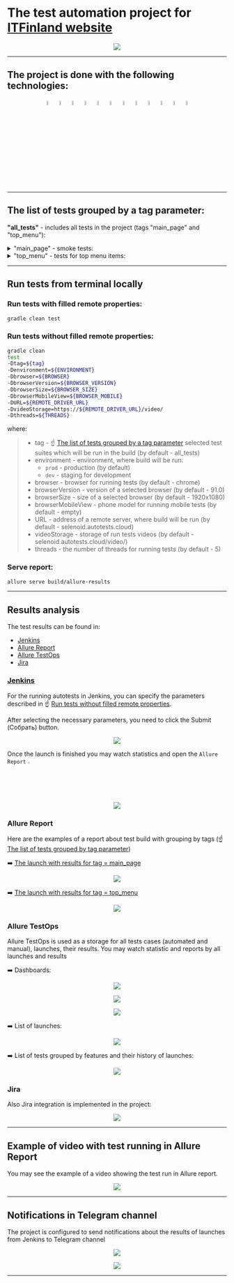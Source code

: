 # The test automation project for [ITFinland website](https://itfinland.com/)

<p align="center">
  <img src="images/screens/ITFinland_screen.png">
</p>



___

## The project is done with the following technologies:

<p  align="center"

<code>
<img width="5%" title="Java" src="images/logo/Java_icon.png">
<img width="5%" title="Gradle" src="images/logo/Gradle_icon.svg">
<img width="5%" title="IntelliJ IDEA" src="images/logo/Intellij_icon.png">
<img width="5%" title="Selenide" src="images/logo/Selenide_icon.svg">
<img width="5%" title="Selenoid" src="images/logo/Selenoid_icon.svg">
<img width="5%" title="JUnit5" src="images/logo/JUnit5_icon.png">
<img width="5%" title="Github" src="images/logo/Github_icon.png">
<img width="5%" title="Jenkins" src="images/logo/Jenkins_icon.svg">
<img width="5%" title="Allure Report" src="images/logo/Allure_Report_icon.svg">
<img width="5%" title="Allure TestOps" src="images/logo/Allure_TestOps_icon.svg">
<img width="5%" title="Telegram" src="images/logo/Telegram_icon.png">
<img width="5%" title="Jira" src="images/logo/Jira_icon.png">
</code>
</p>


___

## The list of tests grouped by a tag parameter:

**"all_tests"** - includes all tests in the project (tags "main_page" and "top_menu"):

<details>
<summary>"main_page" - smoke tests:</summary>

+ Page title should have header 'ITFinland'
+ Check Main page is displayed
+ Check the top menu contains 3 items
+ Check the button for opening the Application form
+ Page console log should not have errors

</details>

<details>
<summary>"top_menu" - tests for top menu items:</summary>

+ Check the 'For companies' item
+ Check the 'For IT professionals' item
+ Check the 'Contact us' item

</details>


___

## Run tests from terminal locally

### Run tests with filled remote properties:

```bash
gradle clean test
```

### Run tests without filled remote properties:

```bash
gradle clean
test
-Dtag=${tag}
-Denvironment=${ENVIRONMENT}
-Dbrowser=${BROWSER}
-DbrowserVersion=${BROWSER_VERSION}
-DbrowserSize=${BROWSER_SIZE}
-DbrowserMobileView=${BROWSER_MOBILE}
-DURL=${REMOTE_DRIVER_URL}
-DvideoStorage=https://${REMOTE_DRIVER_URL}/video/
-Dthreads=${THREADS}
```

where:
> + tag - :point_up: [The list of tests grouped by a tag parameter](#the-list-of-tests-grouped-by-tag-parameter) selected test suites which will be run in the build (by default - all_tests)
> + environment - environment, where build will be run:
>   * `prod` - production (by default)
>   * `dev` - staging for development
> + browser - browser for running tests (by default - chrome)
> + browserVersion - version of a selected browser (by default - 91.0)
> + browserSize - size of a selected browser (by default - 1920x1080)
> + browserMobileView - phone model for running mobile tests (by default - empty)
> + URL - address of a remote server, where build will be run (by default - selenoid.autotests.cloud)
> + videoStorage - storage of run tests videos (by default - selenoid.autotests.cloud/video/)
> + threads - the number of threads for running tests (by default - 5)

### Serve report:

```bash
allure serve build/allure-results
```


___

## Results analysis

The test results can be found in:
+ [Jenkins](#jenkins)
+ [Allure Report](#allure-report)
+ [Allure TestOps](#allure-testOps)
+ [Jira](#jira)


### [Jenkins](https://jenkins.autotests.cloud/job/09-elenakomarova-itfinland-project-ui/build?delay=0sec)

For the running autotests in Jenkins, you can specify the parameters described
in :point_up:  [Run tests without filled remote properties](#run-tests-without-filled-remote-properties).

After selecting the necessary parameters, you need to click the Submit (Собрать) button.

<p align="center">
  <img src="images/screens/Jenkins_parameters.PNG">
</p>

Once the launch is finished you may watch statistics and open the `Allure Report` <img width="2%" title="Allure Report" src="images/logo/Allure_Report_icon.svg">

<p align="center">
  <img src="images/screens/Jenkins_statistic.PNG">
</p>

### Allure Report

Here are the examples of a report about test build with grouping by tags (:point_up: [The list of tests grouped by tag parameter](#the-list-of-tests-grouped-by-tag-parameter))

:arrow_right: [The launch with results for tag = main_page](https://jenkins.autotests.cloud/job/09-elenakomarova-itfinland-project-ui/93/allure/)

<p align="center">
  <img src="images/screens/Allure_results_2.PNG">
</p>

:arrow_right: [The launch with results for tag = top_menu](https://jenkins.autotests.cloud/job/09-elenakomarova-itfinland-project-ui/94/allure/)

<p align="center">
  <img src="images/screens/Allure_results_1.PNG">
</p>

### Allure TestOps

Allure TestOps is used as a storage for all tests cases (automated and manual), launches, their results. You may watch statistic and reports by all launches and results

:arrow_right: Dashboards:

<p align="center">
  <img src="images/screens/Allure_TestOps_dashboard_stages.png">
</p>

<p align="center">
  <img src="images/screens/Allure_TestOps_dashboard_team.png">
</p>

<p align="center">
  <img src="images/screens/Allure_TestOps_dashboard_automation.png">
</p>

:arrow_right: List of launches:

<p align="center">
  <img src="images/screens/Allure_TestOps_launches.PNG">
</p>

:arrow_right: List of tests grouped by features and their history of launches:

<p align="center">
  <img src="images/screens/Allure_TestOps_test_cases.PNG">
</p>

### Jira

Also Jira integration is implemented in the project:

<p align="center">
  <img src="images/screens/Jira.PNG">
</p>


___

## Example of video with test running in Allure Report

You may see the example of a video showing the test run in Allure report.

<p align="center">
  <img src="images/screens/Test_video_example.gif">
</p>


___

## Notifications in Telegram channel

The project is configured to send notifications about the results of launches from Jenkins to Telegram channel

<p align="center">
  <img src="images/screens/Telegram_failed_notification.PNG">
</p>

<p align="center">
  <img src="images/screens/Telegram_passed_notification.PNG">
</p>



___
